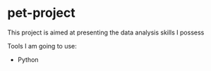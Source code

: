 # pet-project
This project is aimed at presenting the data analysis skills I possess

Tools I am going to use:   
- Python

